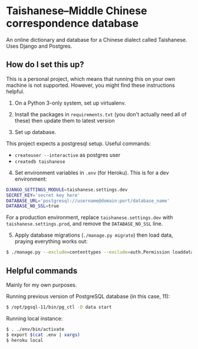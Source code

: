 # Taishanese–Middle Chinese correspondence database

An online dictionary and database for a Chinese dialect called Taishanese. Uses
Django and Postgres.

## How do I set this up?

This is a personal project, which means that running this on your own machine
is not supported. However, you might find these instructions helpful.

1. On a Python 3-only system, set up virtualenv.

2. Install the packages in `requirements.txt` (you don't actually need all of these)
then update them to latest version

3. Set up database.

This project expects a postgresql setup. Useful commands:

- `createuser --interactive` as postgres user
- `createdb taishanese`

4. Set environment variables in `.env` (for Heroku). This is for a dev
environment:

```sh
DJANGO_SETTINGS_MODULE=taishanese.settings.dev
SECRET_KEY='secret key here'
DATABASE_URL='postgresql://username@domain:port/database_name'
DATABASE_NO_SSL=true
```

For a production environment, replace `taishanese.settings.dev` with
`taishanese.settings.prod`, and remove the `DATABASE_NO_SSL` line.

5. Apply database migrations (`./manage.py migrate`) then load data, praying
everything works out:

```sh
$ ./manage.py --exclude=contenttypes --exclude=auth.Permission loaddata [file]
```

## Helpful commands

Mainly for my own purposes.

Running previous version of PostgreSQL database (in this case, 11):

```sh
$ /opt/pgsql-11/bin/pg_ctl -D data start
```

Running local instance:

```sh
$ . ./env/bin/activate
$ export $(cat .env | xargs)
$ heroku local
```
